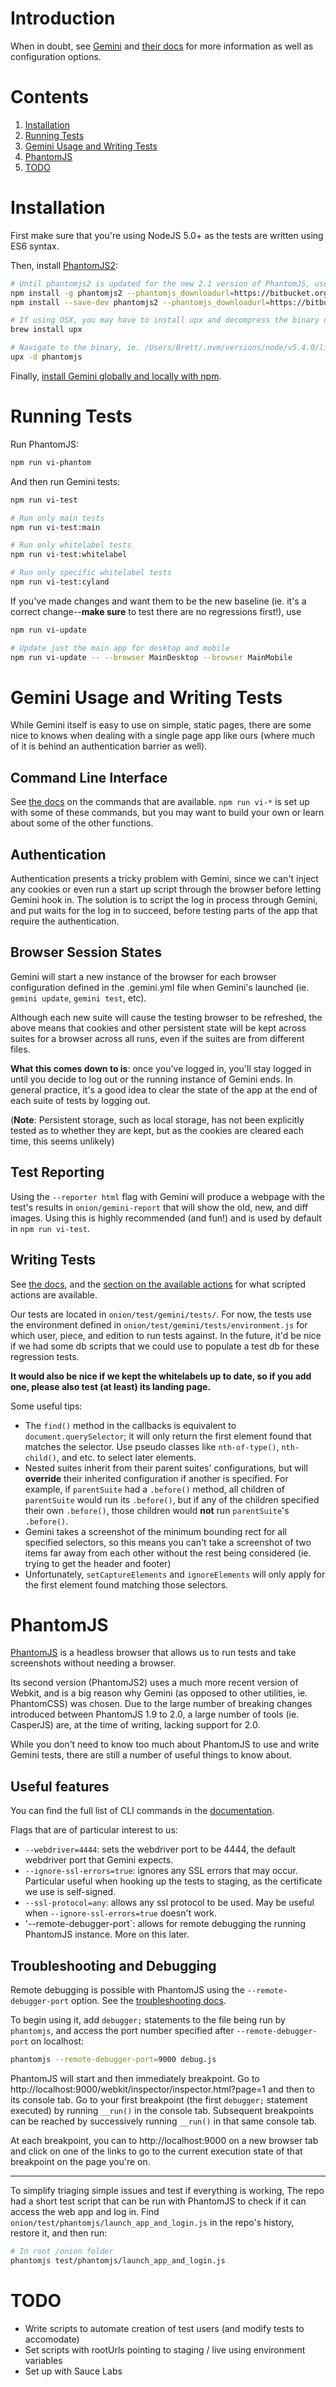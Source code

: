 Introduction
============

When in doubt, see [Gemini](https://github.com/gemini-testing/gemini) and [their
docs](https://github.com/gemini-testing/gemini/tree/master/doc) for more information as well as configuration options.

Contents
========

  1. [Installation](#installation)
  1. [Running Tests](#running-tests)
  1. [Gemini Usage and Writing Tests](#gemini-usage-and-writing-tests)
  1. [PhantomJS](#phantomjs)
  1. [TODO](#todo)


Installation
============

First make sure that you're using NodeJS 5.0+ as the tests are written using ES6 syntax.

Then, install [PhantomJS2](https://www.npmjs.com/package/phantomjs2):

```bash
# Until phantomjs2 is updated for the new 2.1 version of PhantomJS, use the following (go to https://bitbucket.org/ariya/phantomjs/downloads to find a build for your OS)
npm install -g phantomjs2 --phantomjs_downloadurl=https://bitbucket.org/ariya/phantomjs/downloads/phantomjs-2.1.1-macosx.zip
npm install --save-dev phantomjs2 --phantomjs_downloadurl=https://bitbucket.org/ariya/phantomjs/downloads/phantomjs-2.1.1-macosx.zip

# If using OSX, you may have to install upx and decompress the binary downloaded by npm manually:
brew install upx

# Navigate to the binary, ie. /Users/Brett/.nvm/versions/node/v5.4.0/lib/node_modules/phantomjs2/lib/phantom/bin/phantomjs
upx -d phantomjs

```

Finally, [install Gemini globally and locally with npm](https://github.com/gemini-testing/gemini/blob/master/README.md#installation).


Running Tests
=============

Run PhantomJS:

```bash
npm run vi-phantom
```

And then run Gemini tests:

```bash
npm run vi-test

# Run only main tests
npm run vi-test:main

# Run only whitelabel tests
npm run vi-test:whitelabel

# Run only specific whitelabel tests
npm run vi-test:cyland
```

If you've made changes and want them to be the new baseline (ie. it's a correct change--**make sure** to test there are
no regressions first!), use

```bash
npm run vi-update

# Update just the main app for desktop and mobile
npm run vi-update -- --browser MainDesktop --browser MainMobile
```


Gemini Usage and Writing Tests
==============================

While Gemini itself is easy to use on simple, static pages, there are some nice to knows when dealing with a single page
app like ours (where much of it is behind an authentication barrier as well).

Command Line Interface
----------------------

See [the docs](https://github.com/gemini-testing/gemini/blob/master/doc/commands.md) on the commands that are available.
`npm run vi-*` is set up with some of these commands, but you may want to build your own or learn about some of the
other functions.

Authentication
--------------

Authentication presents a tricky problem with Gemini, since we can't inject any cookies or even run a start up script
through the browser before letting Gemini hook in. The solution is to script the log in process through Gemini, and put
waits for the log in to succeed, before testing parts of the app that require the authentication.

Browser Session States
----------------------

Gemini will start a new instance of the browser for each browser configuration defined in the .gemini.yml file when
Gemini's launched (ie. `gemini update`, `gemini test`, etc).

Although each new suite will cause the testing browser to be refreshed, the above means that cookies and other
persistent state will be kept across suites for a browser across all runs, even if the suites are from different files.

**What this comes down to is**: once you've logged in, you'll stay logged in until you decide to log out or the running
instance of Gemini ends. In general practice, it's a good idea to clear the state of the app at the end of each suite of
tests by logging out.

(**Note**: Persistent storage, such as local storage, has not been explicitly tested as to whether they are kept, but as
the cookies are cleared each time, this seems unlikely)

Test Reporting
--------------

Using the `--reporter html` flag with Gemini will produce a webpage with the test's results in `onion/gemini-report`
that will show the old, new, and diff images. Using this is highly recommended (and fun!) and is used by default in `npm
run vi-test`.

Writing Tests
-------------

See [the docs](https://github.com/gemini-testing/gemini/blob/master/doc/tests.md), and the [section on the available
actions](https://github.com/gemini-testing/gemini/blob/master/doc/tests.md#available-actions) for what scripted actions
are available.

Our tests are located in `onion/test/gemini/tests/`. For now, the tests use the environment defined in
`onion/test/gemini/tests/environment.js` for which user, piece, and edition to run tests against. In the future, it'd be
nice if we had some db scripts that we could use to populate a test db for these regression tests.

**It would also be nice if we kept the whitelabels up to date, so if you add one, please also test (at least) its landing
page.**

Some useful tips:
  * The `find()` method in the callbacks is equivalent to `document.querySelector`; it will only return the first
    element found that matches the selector. Use pseudo classes like `nth-of-type()`, `nth-child()`, and etc. to select
    later elements.
  * Nested suites inherit from their parent suites' configurations, but will **override** their inherited configuration
    if another is specified. For example, if `parentSuite` had a `.before()` method, all children of `parentSuite` would
    run its `.before()`, but if any of the children specified their own `.before()`, those children would **not** run
    `parentSuite`'s `.before()`.
  * Gemini takes a screenshot of the minimum bounding rect for all specified selectors, so this means you can't take a
    screenshot of two items far away from each other without the rest being considered (ie. trying to get the header and
    footer)
  * Unfortunately, `setCaptureElements` and `ignoreElements` will only apply for the first element found matching those
    selectors.

PhantomJS
=========

[PhantomJS](http://phantomjs.org/) is a headless browser that allows us to run tests and take screenshots without
needing a browser.

Its second version (PhantomJS2) uses a much more recent version of Webkit, and is a big reason why Gemini (as opposed to
other utilities, ie. PhantomCSS) was chosen. Due to the large number of breaking changes introduced between PhantomJS
1.9 to 2.0, a large number of tools (ie. CasperJS) are, at the time of writing, lacking support for 2.0.

While you don't need to know too much about PhantomJS to use and write Gemini tests, there are still a number of useful
things to know about.

Useful features
---------------

You can find the full list of CLI commands in the [documentation](http://phantomjs.org/api/command-line.html).

Flags that are of particular interest to us:
 * `--webdriver=4444`: sets the webdriver port to be 4444, the default webdriver port that Gemini expects.
 * `--ignore-ssl-errors=true`: ignores any SSL errors that may occur. Particular useful when hooking up the tests to
   staging, as the certificate we use is self-signed.
 * `--ssl-protocol=any`: allows any ssl protocol to be used. May be useful when `--ignore-ssl-errors=true` doesn't work.
 * '--remote-debugger-port`: allows for remote debugging the running PhantomJS instance. More on this later.

Troubleshooting and Debugging
-----------------------------

Remote debugging is possible with PhantomJS using the `--remote-debugger-port` option. See the [troubleshooting
docs](http://phantomjs.org/troubleshooting.html).

To begin using it, add `debugger;` statements to the file being run by `phantomjs`, and access the port number specified
after `--remote-debugger-port` on localhost:

```bash
phantomjs --remote-debugger-port=9000 debug.js
```

PhantomJS will start and then immediately breakpoint. Go to http://localhost:9000/webkit/inspector/inspector.html?page=1
and then to its console tab. Go to your first breakpoint (the first `debugger;` statement executed) by running `__run()`
in the console tab. Subsequent breakpoints can be reached by successively running `__run()` in that same console tab.

At each breakpoint, you can to http://localhost:9000 on a new browser tab and click on one of the links to go to the
current execution state of that breakpoint on the page you're on.

---

To simplify triaging simple issues and test if everything is working, The repo had a short test script that can be run
with PhantomJS to check if it can access the web app and log in. Find `onion/test/phantomjs/launch_app_and_login.js` in
the repo's history, restore it, and then run:

```bash
# In root /onion folder
phantomjs test/phantomjs/launch_app_and_login.js
```


TODO
====

* Write scripts to automate creation of test users (and modify tests to accomodate)
* Set scripts with rootUrls pointing to staging / live using environment variables
* Set up with Sauce Labs
